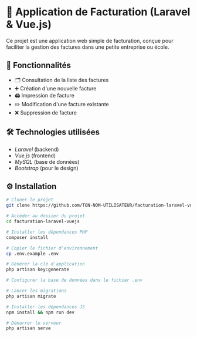 # 🧾 Application de Facturation (Laravel & Vue.js)

Ce projet est une application web simple de facturation, conçue pour faciliter la gestion des factures dans une petite entreprise ou école.

## 🚀 Fonctionnalités

-   🗂️ Consultation de la liste des factures
-   ➕ Création d'une nouvelle facture
-   🖨️ Impression de facture
-   ✏️ Modification d'une facture existante
-   ❌ Suppression de facture

## 🛠️ Technologies utilisées

-   _Laravel_ (backend)
-   _Vue.js_ (frontend)
-   _MySQL_ (base de données)
-   _Bootstrap_ (pour le design)

## ⚙️ Installation

```bash
# Cloner le projet
git clone https://github.com/TON-NOM-UTILISATEUR/facturation-laravel-vuejs.git

# Accéder au dossier du projet
cd facturation-laravel-vuejs

# Installer les dépendances PHP
composer install

# Copier le fichier d'environnement
cp .env.example .env

# Générer la clé d'application
php artisan key:generate

# Configurer la base de données dans le fichier .env

# Lancer les migrations
php artisan migrate

# Installer les dépendances JS
npm install && npm run dev

# Démarrer le serveur
php artisan serve
```
